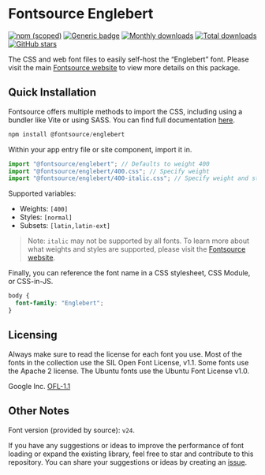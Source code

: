# Fontsource Englebert

[![npm (scoped)](https://img.shields.io/npm/v/@fontsource/englebert?color=brightgreen)](https://www.npmjs.com/package/@fontsource/englebert) [![Generic badge](https://img.shields.io/badge/fontsource-passing-brightgreen)](https://github.com/fontsource/fontsource) [![Monthly downloads](https://badgen.net/npm/dm/@fontsource/englebert)](https://github.com/fontsource/fontsource) [![Total downloads](https://badgen.net/npm/dt/@fontsource/englebert)](https://github.com/fontsource/fontsource) [![GitHub stars](https://img.shields.io/github/stars/fontsource/fontsource.svg?style=social&label=Star)](https://github.com/fontsource/fontsource/stargazers)

The CSS and web font files to easily self-host the “Englebert” font. Please visit the main [Fontsource website](https://fontsource.org/fonts/englebert) to view more details on this package.

## Quick Installation

Fontsource offers multiple methods to import the CSS, including using a bundler like Vite or using SASS. You can find full documentation [here](https://fontsource.org/docs/getting-started/introduction).

```javascript
npm install @fontsource/englebert
```

Within your app entry file or site component, import it in.

```javascript
import "@fontsource/englebert"; // Defaults to weight 400
import "@fontsource/englebert/400.css"; // Specify weight
import "@fontsource/englebert/400-italic.css"; // Specify weight and style
```

Supported variables:
- Weights: `[400]`
- Styles: `[normal]`
- Subsets: `[latin,latin-ext]`

> Note: `italic` may not be supported by all fonts. To learn more about what weights and styles are supported, please visit the [Fontsource website](https://fontsource.org/fonts/englebert).

Finally, you can reference the font name in a CSS stylesheet, CSS Module, or CSS-in-JS.

```css
body {
  font-family: "Englebert";
}
```

## Licensing
Always make sure to read the license for each font you use. Most of the fonts in the collection use the SIL Open Font License, v1.1. Some fonts use the Apache 2 license. The Ubuntu fonts use the Ubuntu Font License v1.0.

Google Inc.
[OFL-1.1](http://scripts.sil.org/OFL)

## Other Notes
Font version (provided by source): `v24`.

If you have any suggestions or ideas to improve the performance of font loading or expand the existing library, feel free to star and contribute to this repository. You can share your suggestions or ideas by creating an [issue](https://github.com/fontsource/fontsource/issues).
